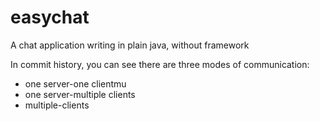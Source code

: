 # easychat
A chat application writing in plain java, without framework

In commit history, you can see there are three modes of communication:
  + one server-one clientmu
  + one server-multiple clients
  + multiple-clients
